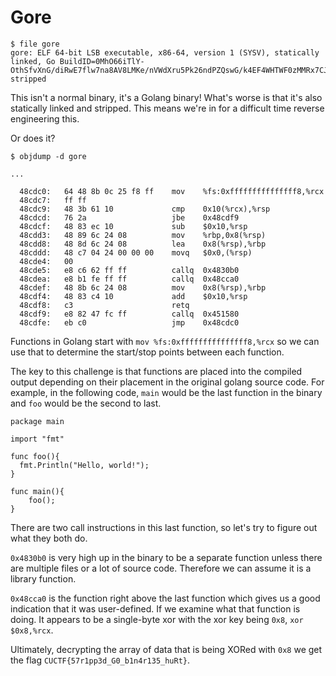 # Gore

```
$ file gore
gore: ELF 64-bit LSB executable, x86-64, version 1 (SYSV), statically linked, Go BuildID=0MhO66iTlY-OthSfvXnG/diRwE7flw7na8AV8LMKe/nVWdXru5Pk26ndPZQswG/k4EF4WHTWF0zMMRx7CJU, stripped
```

This isn't a normal binary, it's a Golang binary! What's worse is that it's also statically linked and stripped. This means we're in for a difficult time reverse engineering this.

Or does it?

```
$ objdump -d gore

...

  48cdc0:	64 48 8b 0c 25 f8 ff 	mov    %fs:0xfffffffffffffff8,%rcx
  48cdc7:	ff ff 
  48cdc9:	48 3b 61 10          	cmp    0x10(%rcx),%rsp
  48cdcd:	76 2a                	jbe    0x48cdf9
  48cdcf:	48 83 ec 10          	sub    $0x10,%rsp
  48cdd3:	48 89 6c 24 08       	mov    %rbp,0x8(%rsp)
  48cdd8:	48 8d 6c 24 08       	lea    0x8(%rsp),%rbp
  48cddd:	48 c7 04 24 00 00 00 	movq   $0x0,(%rsp)
  48cde4:	00 
  48cde5:	e8 c6 62 ff ff       	callq  0x4830b0
  48cdea:	e8 b1 fe ff ff       	callq  0x48cca0
  48cdef:	48 8b 6c 24 08       	mov    0x8(%rsp),%rbp
  48cdf4:	48 83 c4 10          	add    $0x10,%rsp
  48cdf8:	c3                   	retq   
  48cdf9:	e8 82 47 fc ff       	callq  0x451580
  48cdfe:	eb c0                	jmp    0x48cdc0
```

Functions in Golang start with `mov %fs:0xfffffffffffffff8,%rcx` so we can use that to determine the start/stop points between each function.

The key to this challenge is that functions are placed into the compiled output depending on their placement in the original golang source code. For example, in the following code, `main` would be the last function in the binary and `foo` would be the second to last.

```Golang
package main

import "fmt"

func foo(){
  fmt.Println("Hello, world!");
}

func main(){
    foo();
}
```

There are two call instructions in this last function, so let's try to figure out what they both do.

`0x4830b0` is very high up in the binary to be a separate function unless there are multiple files or a lot of source code. Therefore we can assume it is a library function.

`0x48cca0` is the function right above the last function which gives us a good indication that it was user-defined. If we examine what that function is doing. It appears to be a single-byte xor with the xor key being `0x8`, `xor $0x8,%rcx`.

Ultimately, decrypting the array of data that is being XORed with `0x8` we get the flag `CUCTF{57r1pp3d_G0_b1n4r135_huRt}`.
